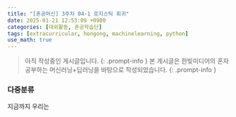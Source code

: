 ```yaml
---
title: "[혼공머신] 3주차 04-1 로지스틱 회귀"
date: 2025-01-21 12:53:09 +0900
categories: [대외활동, 혼공학습단]
tags: [extracurricular, hongong, machinelearning, python]
use_math: true
---
```

> 아직 작성중인 게시글입니다.
{: .prompt-info }
> 본 게시글은 한빛미디어의 혼자 공부하는 머신러닝+딥러닝을 바탕으로 작성되었습니다.
{: .prompt-info }

### 다중분류
지금까지 우리는 